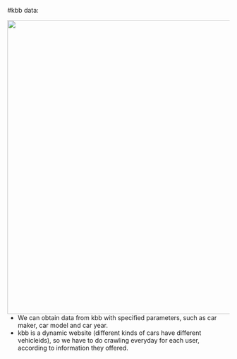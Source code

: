 #kbb data:

<img align=right src="../img/kbb.png" style="width:664px;height=437px">

- We can obtain data from kbb with specified parameters, such as car maker, car model and car year.
- kbb is a dynamic website (different kinds of cars have different vehicleids), so we have to do crawling everyday for each user, according to information they offered.


